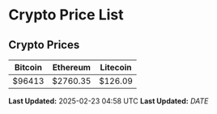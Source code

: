 # Crypto Price List

## Crypto Prices
| Bitcoin | Ethereum | Litecoin |
| ------- | -------- | -------- |
| $96413 | $2760.35 | $126.09 |
**Last Updated:** 2025-02-23 04:58 UTC
**Last Updated:** $DATE$
